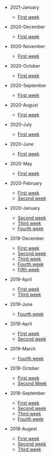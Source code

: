 * 2021-January
   * [First week](2021-January/W1/README.md)
   
* 2020-December
   * [First week](2020-December/W1/README.md)
   
* 2020-November
   * [First week](2020-November/W1/README.md)
   
* 2020-October
   * [First week](2020-October/W1/README.md)

* 2020-September
   * [First week](2020-September/W1/README.md)
   
* 2020-August
   * [First week](2020-August/W1/README.md)

* 2020-July
   * [First week](2020-July/W1/README.md)
   
* 2020-June
   * [First week](2020-June/W1/README.md)
   
* 2020-May
   * [First week](2020-May/W1/README.md)
   
* 2020-February
   * [First week](2020-February/W1/README.md)
   * [Second week](2020-February/W2/README.md)
   
* 2020-January
   * [Second week](2020-January/W2/README.md)
   * [Third week](2020-January/W3/README.md)
   * [Fourth week](2020-January/W4/README.md)

* 2019-December
   * [First week](2019-December/W1/README.md)
   * [Second week](2019-December/W2/README.md)
   * [Third week](2019-December/W3/README.md)
   * [Fourth week](2019-December/W4/README.md)
   * [Fifth week](2019-December/W5/README.md)

* 2019-April
   * [First week](2019-July/W1/README.md)
   * [Third week](2019-July/W3/README.md)

* 2019-June
   * [Fourth week](2019-June/W4/README.md)

* 2019-April
   * [First week](2019-April/W1/README.md)
   * [Second week](2019-April/W2/README.md)
  
* 2019-March
   * [Fourth week](2019-March/W4/README.md)

* 2018-October
  * [First week](2018-October/W1/README.md)
  * [Second Week](2018-October/W2/README.md)

* 2018-September
   * [First week](2018-September/W1/README.md)
   * [Second week](2018-September/W2/README.md)
   * [Third week](2018-September/W3/README.md)
   * [Fourth week](2018-September/W4/README.md)

* 2018-Augest
   * [First week](2018-August/W3/README.md)
   * [Second week](2018-August/W4/README.md)
   * [Third week](2018-August/W5/README.md)

